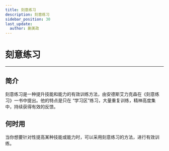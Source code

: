 ```yaml
---
title: 刻意练习
description: 刻意练习
sidebar_position: 30
last_update:
  author: 蒯美政
---
```


# 刻意练习

------

## 简介

刻意练习是一种提升技能和能力的有效训练方法，由安德斯艾力克森在《刻意练习》一书中提出。他的特点是只在 “学习区”练习，大量重复训练，精神高度集中，持续获得有效的反馈。

## 何时用

当你想要针对性提高某种技能或能力时，可以采用刻意练习的方法，进行有效训练。
